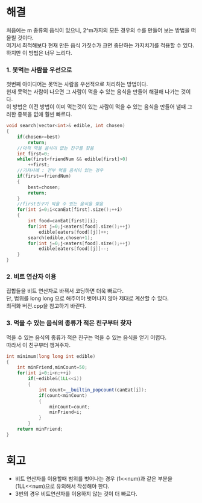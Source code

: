 # 해결 
처음에는 m 종류의 음식이 있으니, 2^m가지의 모든 경우의 수를 만들어 보는 방법을 떠올릴 것이다.  
여기서 최적해보다 현재 만든 음식 가짓수가 크면 중단하는 가지치기를 적용할 수 있다.  
하지만 이 방법은 너무 느리다.  
### 1. 못먹는 사람을 우선으로
첫번째 아이디어는 못먹는 사람을 우선적으로 처리하는 방법이다.  
현재 못먹는 사람이 나오면 그 사람이 먹을 수 있는 음식을 만들어 해결해 나가는 것이다.  
이 방법은 이전 방법이 이미 먹는것이 있는 사람이 먹을 수 있는 음식을 만들어 낼때 그러한 중복을 없애 훨씬 빠르다.  
```c++
void search(vector<int>& edible, int chosen)
{
    if(chosen>=best)
        return;
    //아직 먹을 음식이 없는 친구를 찾음
    int first=0;
    while(first<friendNum && edible[first]>0)
        ++first;
    //기저사례 : 전부 먹을 음식이 있는 경우
    if(first==friendNum)
    {
        best=chosen;
        return;
    }
    //first친구가 먹을 수 있는 음식을 찾음
    for(int i=0;i<canEat[first].size();++i)
    {
        int food=canEat[first][i];
        for(int j=0;j<eaters[food].size();++j)
            edible[eaters[food][j]]++;
        search(edible,chosen+1);
        for(int j=0;j<eaters[food].size();++j)
            edible[eaters[food][j]]--;
    }
}
```
### 2. 비트 연산자 이용
집합들을 비트 연산자로 바꿔서 코딩하면 더욱 빠르다.  
단, 범위를 long long 으로 해주어야 벗어나지 않아 제대로 계산할 수 있다.  
최적화 버전.cpp을 참고하기 바란다.  
### 3. 먹을 수 있는 음식의 종류가 적은 친구부터 찾자
먹을 수 있는 음식의 종류가 적은 친구는 먹을 수 있는 음식을 얻기 어렵다.  
따라서 이 친구부터 챙겨주자.  
```c++
int minimum(long long int edible)
{
    int minFriend,minCount=50;
    for(int i=0;i<n;++i)
        if(~edible&(1LL<<i))
        {
            int count=__builtin_popcount(canEat[i]);
            if(count<minCount)
            {
                minCount=count;
                minFriend=i;
            }
        }
    return minFriend;
}
```

# 회고
- 비트 연산자를 이용할때 범위를 벗어나는 경우 (1<<num)과 같은 부분을 (1LL<<num)으로 유의해서 작성해야 한다.
- 3번의 경우 비트연산자를 이용하지 않는 것이 더 빠르다.  
